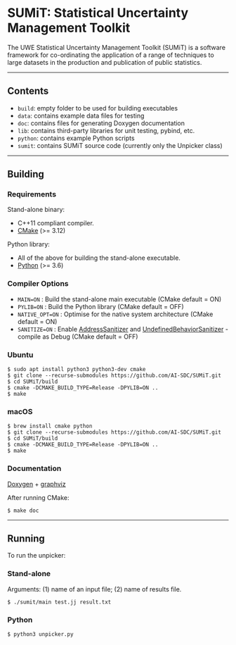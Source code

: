 # SUMiT: Statistical Uncertainty Management Toolkit

The UWE Statistical Uncertainty Management Toolkit (SUMiT) is a software
framework for co-ordinating the application of a range of techniques to large
datasets in the production and publication of public statistics.

*******************************************************************************

## Contents

* `build`: empty folder to be used for building executables
* `data`: contains example data files for testing
* `doc`: contains files for generating Doxygen documentation
* `lib`: contains third-party libraries for unit testing, pybind, etc.
* `python`: contains example Python scripts
* `sumit`: contains SUMiT source code (currently only the Unpicker class)

*******************************************************************************

## Building

### Requirements

Stand-alone binary:

* C++11 compliant compiler.
* [CMake](https://www.cmake.org "CMake") (>= 3.12)

Python library:

* All of the above for building the stand-alone executable.
* [Python](https://www.python.org "Python") (>= 3.6)

### Compiler Options

* `MAIN=ON` : Build the stand-alone main executable (CMake default = ON)
* `PYLIB=ON` : Build the Python library (CMake default = OFF)
* `NATIVE_OPT=ON` : Optimise for the native system architecture (CMake default = ON)
* `SANITIZE=ON` : Enable [AddressSanitizer](https://github.com/google/sanitizers/wiki/AddressSanitizer) and [UndefinedBehaviorSanitizer](https://clang.llvm.org/docs/UndefinedBehaviorSanitizer.html) - compile as Debug (CMake default = OFF)

### Ubuntu
```
$ sudo apt install python3 python3-dev cmake
$ git clone --recurse-submodules https://github.com/AI-SDC/SUMiT.git
$ cd SUMiT/build
$ cmake -DCMAKE_BUILD_TYPE=Release -DPYLIB=ON ..
$ make
```

### macOS

```
$ brew install cmake python
$ git clone --recurse-submodules https://github.com/AI-SDC/SUMiT.git
$ cd SUMiT/build
$ cmake -DCMAKE_BUILD_TYPE=Release -DPYLIB=ON ..
$ make
```

### Documentation

[Doxygen](http://www.doxygen.nl/download.html) + [graphviz](https://www.graphviz.org/download/)

After running CMake:

```
$ make doc
```

*******************************************************************************

## Running

To run the unpicker:

### Stand-alone

Arguments: (1) name of an input file; (2) name of results file.

```
$ ./sumit/main test.jj result.txt
```

### Python

```
$ python3 unpicker.py
```

